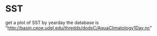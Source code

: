 # SST
get a plot of SST by yearday
the database is "http://basin.ceoe.udel.edu/thredds/dodsC/AquaClimatology1Day.nc"
